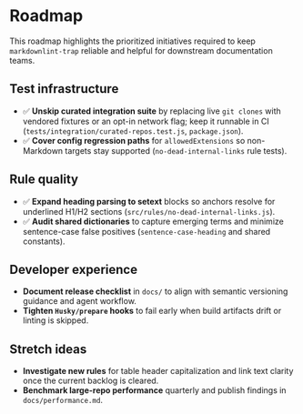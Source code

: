 # Roadmap

This roadmap highlights the prioritized initiatives required to keep `markdownlint-trap` reliable and helpful for downstream documentation teams.

## Test infrastructure

- ✅ **Unskip curated integration suite** by replacing live `git clones` with vendored fixtures or an opt-in network flag; keep it runnable in CI (`tests/integration/curated-repos.test.js`, `package.json`).
- ✅ **Cover config regression paths** for `allowedExtensions` so non-Markdown targets stay supported (`no-dead-internal-links` rule tests).

## Rule quality

- ✅ **Expand heading parsing to setext** blocks so anchors resolve for underlined H1/H2 sections (`src/rules/no-dead-internal-links.js`).
- ✅ **Audit shared dictionaries** to capture emerging terms and minimize sentence-case false positives (`sentence-case-heading` and shared constants).

## Developer experience

- **Document release checklist** in `docs/` to align with semantic versioning guidance and agent workflow.
- **Tighten `Husky/prepare` hooks** to fail early when build artifacts drift or linting is skipped.

## Stretch ideas

- **Investigate new rules** for table header capitalization and link text clarity once the current backlog is cleared.
- **Benchmark large-repo performance** quarterly and publish findings in `docs/performance.md`.
